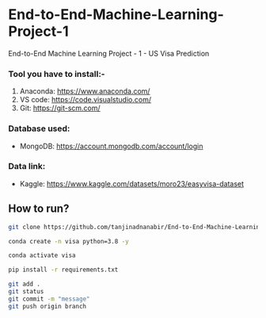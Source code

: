# End-to-End-Machine-Learning-Project-1

End-to-End Machine Learning Project - 1 - US Visa Prediction 


### Tool you have to install:-

1. Anaconda: https://www.anaconda.com/
2. VS code: https://code.visualstudio.com/
3. Git: https://git-scm.com/


### Database used:

- MongoDB: https://account.mongodb.com/account/login


### Data link:

- Kaggle: https://www.kaggle.com/datasets/moro23/easyvisa-dataset


## How to run?

```bash
git clone https://github.com/tanjinadnanabir/End-to-End-Machine-Learning-Project-1
```

```bash
conda create -n visa python=3.8 -y
```

```bash
conda activate visa
```

```bash
pip install -r requirements.txt
```

```bash
git add .
git status
git commit -m "message"
git push origin branch
```